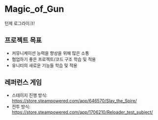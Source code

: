 # Magic_of_Gun

턴제 로그라이크!

## 프로젝트 목표

- 커뮤니케이션 능력을 향상을 위해 많은 소통
- 협업하기 좋은 프로젝트/코드 구조 학습 및 적용
- 유니티의 새로운 기능들 학습 및 적용

## 레퍼런스 게임

- 스테이지 진행 방식: https://store.steampowered.com/app/646570/Slay_the_Spire/
- 전투 방식: https://store.steampowered.com/app/1706210/Reloader_test_subject/
